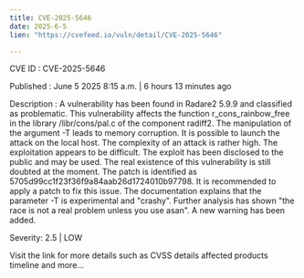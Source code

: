 ```yaml
---
title: CVE-2025-5646
date: 2025-6-5
lien: "https://cvefeed.io/vuln/detail/CVE-2025-5646"

---
```


CVE ID : CVE-2025-5646

Published :  June 5
2025
8:15 a.m. | 6 hours
13 minutes ago

Description : A vulnerability has been found in Radare2 5.9.9 and classified as problematic. This vulnerability affects the function r_cons_rainbow_free in the library /libr/cons/pal.c of the component radiff2. The manipulation of the argument -T leads to memory corruption. It is possible to launch the attack on the local host. The complexity of an attack is rather high. The exploitation appears to be difficult. The exploit has been disclosed to the public and may be used. The real existence of this vulnerability is still doubted at the moment. The patch is identified as 5705d99cc1f23f36f9a84aab26d1724010b97798. It is recommended to apply a patch to fix this issue. The documentation explains that the parameter -T is experimental and "crashy". Further analysis has shown "the race is not a real problem unless you use asan". A new warning has been added.

Severity: 2.5 | LOW

Visit the link for more details
such as CVSS details
affected products
timeline
and more...
